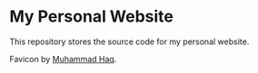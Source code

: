 # My Personal Website
This repository stores the source code for my personal website.

Favicon by [Muhammad Haq](https://freeicons.io/profile/823).
